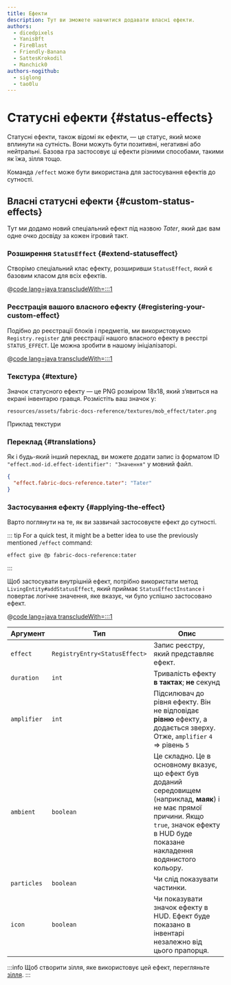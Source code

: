```yaml
---
title: Ефекти
description: Тут ви зможете навчитися додавати власні ефекти.
authors:
  - dicedpixels
  - YanisBft
  - FireBlast
  - Friendly-Banana
  - SattesKrokodil
  - Manchick0
authors-nogithub:
  - siglong
  - tao0lu
---
```


# Статусні ефекти {#status-effects}

Статусні ефекти, також відомі як ефекти, — це статус, який може вплинути на сутність. Вони можуть бути позитивні, негативні або нейтральні. Базова гра
застосовує ці ефекти різними способами, такими як їжа, зілля тощо.

Команда `/effect` може бути використана для застосування ефектів до сутності.

## Власні статусні ефекти {#custom-status-effects}

Тут ми додамо новий спеціальний ефект під назвою _Tater_, який дає вам одне очко досвіду за кожен ігровий такт.

### Розширення `StatusEffect` {#extend-statuseffect}

Створімо спеціальний клас ефекту, розширивши `StatusEffect`, який є базовим класом для всіх ефектів.

@[code lang=java transcludeWith=:::1](@/reference/latest/src/main/java/com/example/docs/effect/TaterEffect.java)

### Реєстрація вашого власного ефекту {#registering-your-custom-effect}

Подібно до реєстрації блоків і предметів, ми використовуємо `Registry.register` для реєстрації нашого власного ефекту в
реєстрі `STATUS_EFFECT`. Це можна зробити в нашому ініціалізаторі.

@[code lang=java transcludeWith=:::1](@/reference/latest/src/main/java/com/example/docs/effect/FabricDocsReferenceEffects.java)

### Текстура {#texture}

Значок статусного ефекту — це PNG розміром 18x18, який з’явиться на екрані інвентарю гравця. Розмістіть ваш значок у:

```:no-line-numbers
resources/assets/fabric-docs-reference/textures/mob_effect/tater.png
```

<DownloadEntry visualURL="/assets/develop/tater-effect.png" downloadURL="/assets/develop/tater-effect-icon.png">Приклад текстури</DownloadEntry>

### Переклад {#translations}

Як і будь-який інший переклад, ви можете додати запис із форматом ID `"effect.mod-id.effect-identifier": "Значення"`
у мовний файл.

```json
{
  "effect.fabric-docs-reference.tater": "Tater"
}
```

### Застосування ефекту {#applying-the-effect}

Варто поглянути на те, як ви зазвичай застосовуєте ефект до сутності.

::: tip
For a quick test, it might be a better idea to use the previously mentioned `/effect` command:

```mcfunction
effect give @p fabric-docs-reference:tater
```

:::

Щоб застосувати внутрішній ефект, потрібно використати метод `LivingEntity#addStatusEffect`, який приймає
`StatusEffectInstance` і повертає логічне значення, яке вказує, чи було успішно застосовано ефект.

@[code lang=java transcludeWith=:::1](@/reference/latest/src/main/java/com/example/docs/ReferenceMethods.java)

| Аргумент    | Тип                           | Опис                                                                                                                                                                                                                                                                 |
| ----------- | ----------------------------- | -------------------------------------------------------------------------------------------------------------------------------------------------------------------------------------------------------------------------------------------------------------------- |
| `effect`    | `RegistryEntry<StatusEffect>` | Запис реєстру, який представляє ефект.                                                                                                                                                                                                               |
| `duration`  | `int`                         | Тривалість ефекту **в тактах**; **не** секунд                                                                                                                                                                                                                        |
| `amplifier` | `int`                         | Підсилювач до рівня ефекту. Він не відповідає **рівню** ефекту, а додається зверху. Отже, `amplifier` `4` => рівень `5`                                                                                                              |
| `ambient`   | `boolean`                     | Це складно. Це в основному вказує, що ефект був доданий середовищем (наприклад, **маяк**) і не має прямої причини. Якщо `true`, значок ефекту в HUD буде показане накладення водянистого кольору. |
| `particles` | `boolean`                     | Чи слід показувати частинки.                                                                                                                                                                                                                         |
| `icon`      | `boolean`                     | Чи показувати значок ефекту в HUD. Ефект буде показано в інвентарі незалежно від цього прапорця.                                                                                                                                     |

:::info
Щоб створити зілля, яке використовує цей ефект, перегляньте [зілля](../items/potions).
:::

